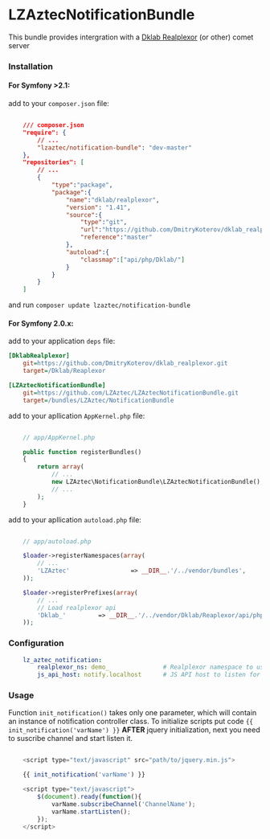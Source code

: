 LZAztecNotificationBundle
=========================

This bundle provides intergration with a [Dklab Realplexor](https://github.com/DmitryKoterov/dklab_realplexor) (or other) comet server

### Installation


#### For Symfony >2.1:

add to your `composer.json` file:
```json

    /// composer.json
    "require": {
        // ...
        "lzaztec/notification-bundle": "dev-master"
    },
    "repositories": [
        // ...
        {
            "type":"package",
            "package":{
                "name":"dklab/realplexor",
                "version": "1.41",
                "source":{
                    "type":"git",
                    "url":"https://github.com/DmitryKoterov/dklab_realplexor",
                    "reference":"master"
                },
                "autoload":{
                    "classmap":["api/php/Dklab/"]
                }
            }
        }
    ]
```

and run `composer update lzaztec/notification-bundle`

#### For Symfony 2.0.x:

add to your application `deps` file:

```ini
[DklabRealplexor]
    git=https://github.com/DmitryKoterov/dklab_realplexor.git
    target=/Dklab/Reaplexor

[LZAztecNotificationBundle]
    git=https://github.com/LZAztec/LZAztecNotificationBundle.git
    target=/bundles/LZAztec/NotificationBundle
```

add to your apllication `AppKernel.php` file:
```php

    // app/AppKernel.php

    public function registerBundles()
    {
        return array(
            // ...
            new LZAztec\NotificationBundle\LZAztecNotificationBundle(),
            // ...
        );
    }
```

add to your apllication `autoload.php` file:
```php

    // app/autoload.php

    $loader->registerNamespaces(array(
        // ...
        'LZAztec'                 => __DIR__.'/../vendor/bundles',
    ));

    $loader->registerPrefixes(array(
        // ...
        // Load realplexor api
        'Dklab_'         => __DIR__.'/../vendor/Dklab/Reaplexor/api/php',
    ));
```

### Configuration

```yml
    lz_aztec_notification:
        realplexor_ns: demo_               # Realplexor namespace to use (allowed alphanumeric characters and the underscore character)
        js_api_host: notify.localhost      # JS API host to listen for notifications
```

### Usage

Function `init_notification()` takes only one parameter, which will contain an instance of notification controller class.
To initialize scripts put code `{{ init_notification('varName') }}` __AFTER__ jquery initialization, next you need to suscribe channel and start listen it.

```javascript

    <script type="text/javascript" src="path/to/jquery.min.js">

    {{ init_notification('varName') }}

    <script type="text/javascript">
        $(document).ready(function(){
            varName.subscribeChannel('ChannelName');
            varName.startListen();
        });
    </script>
```